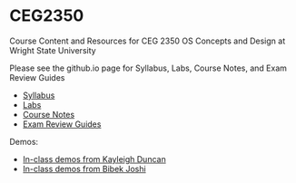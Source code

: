 # CEG2350
Course Content and Resources for CEG 2350 OS Concepts and Design at Wright State University

Please see the github.io page for Syllabus, Labs, Course Notes, and Exam Review Guides

- [Syllabus](https://pattonsgirl.github.io/CEG2350)
- [Labs](https://pattonsgirl.github.io/CEG2350/Labs/)
- [Course Notes](https://pattonsgirl.github.io/CEG2350/)
- [Exam Review Guides](https://pattonsgirl.github.io/CEG2350/ExamReviews)

Demos:

- [In-class demos from Kayleigh Duncan](/duncan-demos)
- [In-class demos from Bibek Joshi](/joshi-demos)
